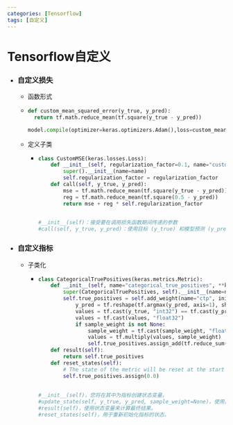 ```yaml
---
categories: [Tensorflow]
tags: [自定义]
---
```

# Tensorflow自定义

- ### 自定义损失

  -  函数形式

    - ```python
      def custom_mean_squared_error(y_true, y_pred):    
        return tf.math.reduce_mean(tf.square(y_true - y_pred))
      
      model.compile(optimizer=keras.optimizers.Adam(),loss=custom_mean_squared_error)
      ```

  - 定义子类

    - ```python
      class CustomMSE(keras.losses.Loss):    
          def __init__(self, regularization_factor=0.1, name="custom_mse"):   
              super().__init__(name=name)        
              self.regularization_factor = regularization_factor    
          def call(self, y_true, y_pred):        
              mse = tf.math.reduce_mean(tf.square(y_true - y_pred))        
              reg = tf.math.reduce_mean(tf.square(0.5 - y_pred))        
              return mse + reg * self.regularization_factor
      
          
      #__init__(self)：接受要在调用损失函数期间传递的参数
      #call(self, y_true, y_pred)：使用目标 (y_true) 和模型预测 (y_pred) 来计算模型的损失
      ```

- ### 自定义指标

  - 子类化

    - ```python
      class CategoricalTruePositives(keras.metrics.Metric):    
          def __init__(self, name="categorical_true_positives", **kwargs):        
              super(CategoricalTruePositives, self).__init__(name=name, **kwargs)     
              self.true_positives = self.add_weight(name="ctp", initializer="zeros")    def update_state(self, y_true, y_pred, sample_weight=None):        
                  y_pred = tf.reshape(tf.argmax(y_pred, axis=1), shape=(-1, 1))      
                  values = tf.cast(y_true, "int32") == tf.cast(y_pred, "int32")       
                  values = tf.cast(values, "float32")        
                  if sample_weight is not None:            
                      sample_weight = tf.cast(sample_weight, "float32")            
                      values = tf.multiply(values, sample_weight)        
                      self.true_positives.assign_add(tf.reduce_sum(values))    
          def result(self):        
              return self.true_positives    
          def reset_states(self):        
              # The state of the metric will be reset at the start of each epoch.     
              self.true_positives.assign(0.0)
              
              
      #__init__(self)，您将在其中为指标创建状态变量。
      #update_state(self, y_true, y_pred, sample_weight=None)，使用目标 y_true 和模型预测 y_pred 更新状态变量。
      #result(self)，使用状态变量来计算最终结果。
      #reset_states(self)，用于重新初始化指标的状态。
      ```